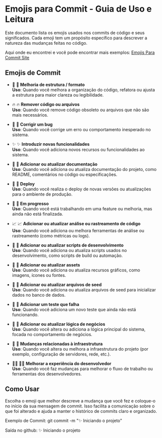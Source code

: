 # Emojis para Commit - Guia de Uso e Leitura

Este documento lista os emojis usados nos commits de código e seus significados. Cada emoji tem um propósito específico para descrever a natureza das mudanças feitas no código.

Aqui onde eu encontrei e você pode encontrar mais exemplos:
[Emojis Para Commit Site](https://gitmoji.dev/)

## Emojis de Commit

- 🎨 :art: **Melhoria de estrutura / formato**  
  **Uso**: Quando você melhora a organização do código, refatora ou ajusta a estrutura para maior clareza ou legibilidade.

- 🔥 :fire: **Remover código ou arquivos**  
  **Uso**: Quando você remove código obsoleto ou arquivos que não são mais necessários.

- 🐛 :bug: **Corrigir um bug**  
  **Uso**: Quando você corrige um erro ou comportamento inesperado no sistema.

- ✨ :sparkles: **Introduzir novas funcionalidades**  
  **Uso**: Quando você adiciona novos recursos ou funcionalidades ao sistema.

- 📝 :memo: **Adicionar ou atualizar documentação**  
  **Uso**: Quando você adiciona ou atualiza documentação do projeto, como README, comentários no código ou especificações.

- 🚀 :rocket: **Deploy**  
  **Uso**: Quando você realiza o deploy de novas versões ou atualizações para o ambiente de produção.

- 🚧 :construction: **Em progresso**  
  **Uso**: Quando você está trabalhando em uma feature ou melhoria, mas ainda não está finalizada.

- 📈 :chart_with_upwards_trend: **Adicionar ou atualizar análise ou rastreamento de código**  
  **Uso**: Quando você adiciona ou melhora ferramentas de análise ou rastreamento (como métricas ou logs).

- 🔨 :hammer: **Adicionar ou atualizar scripts de desenvolvimento**  
  **Uso**: Quando você adiciona ou atualiza scripts usados no desenvolvimento, como scripts de build ou automação.

- 🍱 :bento: **Adicionar ou atualizar assets**  
  **Uso**: Quando você adiciona ou atualiza recursos gráficos, como imagens, ícones ou fontes.

- 🌱 :seedling: **Adicionar ou atualizar arquivos de seed**  
  **Uso**: Quando você adiciona ou atualiza arquivos de seed para inicializar dados no banco de dados.

- 🧪 :test_tube: **Adicionar um teste que falha**  
  **Uso**: Quando você adiciona um novo teste que ainda não está funcionando.

- 👔 :necktie: **Adicionar ou atualizar lógica de negócios**  
  **Uso**: Quando você altera ou adiciona a lógica principal do sistema, focada no comportamento de negócios.

- 🧱 :bricks: **Mudanças relacionadas à infraestrutura**  
  **Uso**: Quando você altera ou melhora a infraestrutura do projeto (por exemplo, configuração de servidores, rede, etc.).

- 🧑‍💻 :technologist: **Melhorar a experiência do desenvolvedor**  
  **Uso**: Quando você faz mudanças para melhorar o fluxo de trabalho ou ferramentas dos desenvolvedores.

## Como Usar

Escolha o emoji que melhor descreve a mudança que você fez e coloque-o no início da sua mensagem de commit. Isso facilita a comunicação sobre o que foi alterado e ajuda a manter o histórico de commits claro e organizado.

Exemplo de Commit:
 git commit -m ":sparkles: Iniciando o projeto"

Saída no github:  ✨ Iniciando o projeto